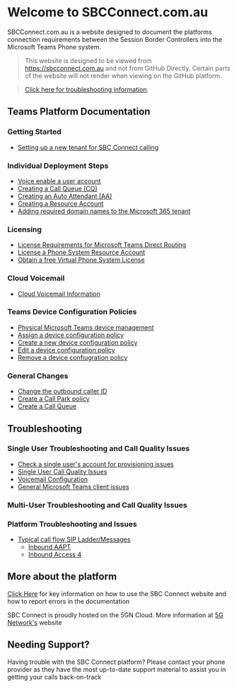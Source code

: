 # Welcome to SBCConnect.com.au

SBCConnect.com.au is a website designed to document the platforms connection requirements between the Session Border Controllers into the Microsoft Teams Phone system.

> <i class="fas fa-exclamation-triangle"></i> This website is designed to be viewed from https://sbcconnect.com.au and not from GitHub Directly. Certain parts of the website will not render when viewing on the GitHub platform.

> <span style="color: DarkRed;"><i class="fas fa-exclamation"></i></span> [Click here for troubleshooting information](#-troubleshooting-).

## Teams Platform Documentation
### Getting Started
- [Setting up a new tenant for SBC Connect calling](pages/getting-started-new-tenant-customer.md)

### Individual Deployment Steps
- [Voice enable a user account](pages/voice-enable-a-new-user.md)
- [Creating a Call Queue (CQ)](pages/create-a-call-queue.md)
- [Creating an Auto Attendant (AA)](pages/create-an-auto-attendant.md)
- [Creating a Resource Account](pages/create-a-resource-account-user.md)
- [Adding required domain names to the Microsoft 365 tenant](pages/add-domain-name-to-tenant.md)

### Licensing
- [License Requirements for Microsoft Teams Direct Routing](pages/License-Requirements.md)
- [License a Phone System Resource Account](pages/license-a-phone-system-resource-account.md)
- [Obtain a free Virtual Phone System License](pages/obtain-free-virtual-phone-system-licenses.md)

### Cloud Voicemail
- [Cloud Voicemail Information](pages/cloud-voicemail.md)

### Teams Device Configuration Policies
- [Physical Microsoft Teams device management](pages/physical-device-management.md)
- [Assign a device configuration policy](pages/assign-deivce-configuration-profile.md)
- [Create a new device configuration policy](pages/new-deivce-configuration-profile.md)
- [Edit a device configuration policy](pages/edit-deivce-configuration-profile.md)
- [Remove a device confiugration policy](pages/remove-deivce-configuration-profile.md)

### General Changes
- [Change the outbound caller ID](pages/change-outbound-caller-id.md)
- [Create a Call Park policy](pages/create-a-call-park-policy.md)
- [Create a Call Queue](pages/create-a-call-queue.md)

## <span style="color: DarkRed;"><i class="fas fa-exclamation"></i></span> Troubleshooting <span style="color: DarkRed;"><i class="fas fa-exclamation"></i></span>
### Single User Troubleshooting and Call Quality Issues
- [Check a single user's account for provisioning issues](pages/check-user-configuration.md)
- [Single User Call Quality Issues](pages/single-user-call-quality-issues.md)
- [Voicemail Configuration](pages/cloud-voicemail.md#user-voice-mailboxes)
- [General Microsoft Teams client issues](pages/teams-client-issues.md)

### Multi-User Troubleshooting and Call Quality Issues


### Platform Troubleshooting and Issues
- [Typical call flow SIP Ladder/Messages](pages/typical-call-flows.md)
  - [Inbound AAPT](pages/typical-call-flow-inbound-aapt.md)
  - [Inbound Access 4](pages/typical-call-flow-inbound-access4.md)


## More about the platform
[Click Here](pages/how-to-use-the-site.md) for key information on how to use the SBC Connect website and how to report errors in the documentation

SBC Connect is proudly hosted on the 5GN Cloud.
More information at [5G Network's](https://www.5gnetworks.com.au) website


## Needing Support?

Having trouble with the SBC Connect platform?
Please contact your phone provider as they have the most up-to-date support material to assist you in getting your calls back-on-track
